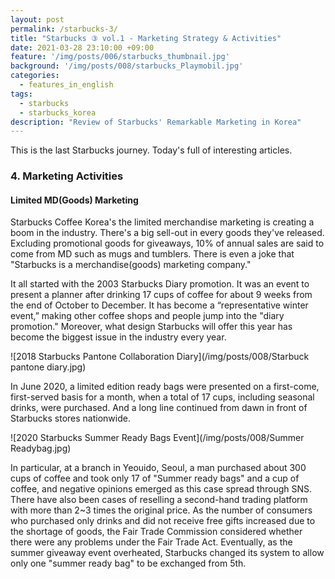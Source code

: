 ```yaml
---
layout: post
permalink: /starbucks-3/
title: "Starbucks ③ vol.1 - Marketing Strategy & Activities"
date: 2021-03-28 23:10:00 +09:00
feature: '/img/posts/006/starbucks_thumbnail.jpg'
background: '/img/posts/008/starbucks_Playmobil.jpg'
categories:
  - features_in_english
tags:
  - starbucks
  - starbucks_korea
description: "Review of Starbucks' Remarkable Marketing in Korea"
---
```


This is the last Starbucks journey. Today's full of interesting articles.

### 4. Marketing Activities

#### Limited MD(Goods) Marketing
Starbucks Coffee Korea's the limited merchandise marketing is creating a boom in the industry. There's a big sell-out in every goods they've released. Excluding promotional goods for giveaways, 10% of annual sales are said to come from MD such as mugs and tumblers. There is even a joke that "Starbucks is a merchandise(goods) marketing company."

It all started with the 2003 Starbucks Diary promotion. It was an event to present a planner after drinking 17 cups of coffee for about 9 weeks from the end of October to December. It has become a “representative winter event,” making other coffee shops and people jump into the "diary promotion." Moreover, what design Starbucks will offer this year has become the biggest issue in the industry every year.

![2018 Starbucks Pantone Collaboration Diary](/img/posts/008/Starbuck pantone diary.jpg)

In June 2020, a limited edition ready bags were presented on a first-come, first-served basis for a month, when a total of 17 cups, including seasonal drinks, were purchased. And a long line continued from dawn in front of Starbucks stores nationwide.

![2020 Starbucks Summer Ready Bags Event](/img/posts/008/Summer Readybag.jpg)

In particular, at a branch in Yeouido, Seoul, a man purchased about 300 cups of coffee and took only 17 of "Summer ready bags" and a cup of coffee, and negative opinions emerged as this case spread through SNS. There have also been cases of reselling a second-hand trading platform with more than 2~3 times the original price. As the number of consumers who purchased only drinks and did not receive free gifts increased due to the shortage of goods, the Fair Trade Commission considered whether there were any problems under the Fair Trade Act. Eventually, as the summer giveaway event overheated, Starbucks changed its system to allow only one "summer ready bag" to be exchanged from 5th.
